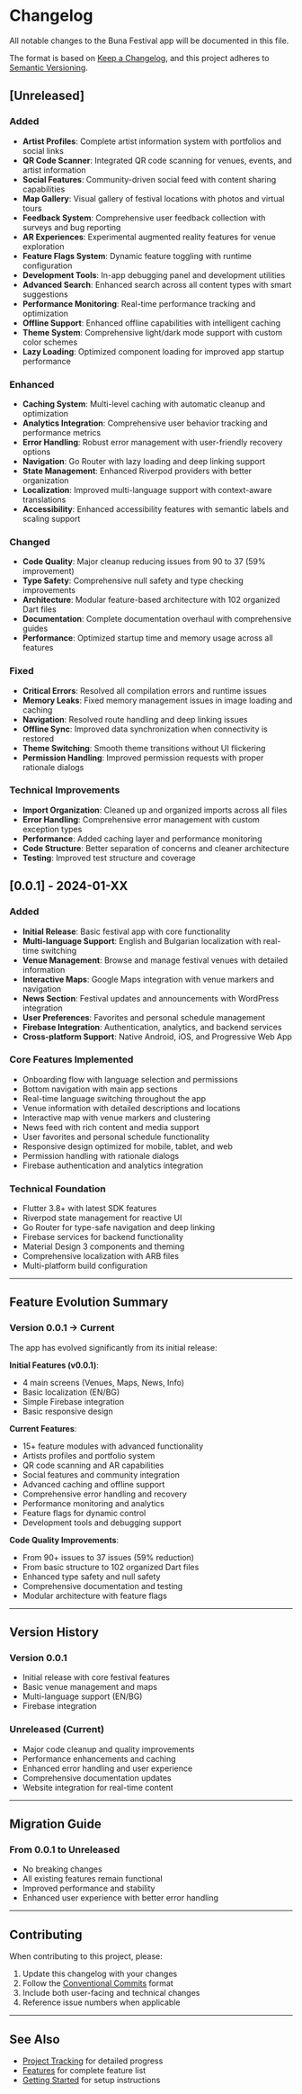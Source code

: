# Changelog

All notable changes to the Buna Festival app will be documented in this file.

The format is based on [Keep a Changelog](https://keepachangelog.com/en/1.0.0/),
and this project adheres to [Semantic Versioning](https://semver.org/spec/v2.0.0.html).

## [Unreleased]

### Added
- **Artist Profiles**: Complete artist information system with portfolios and social links
- **QR Code Scanner**: Integrated QR code scanning for venues, events, and artist information
- **Social Features**: Community-driven social feed with content sharing capabilities
- **Map Gallery**: Visual gallery of festival locations with photos and virtual tours
- **Feedback System**: Comprehensive user feedback collection with surveys and bug reporting
- **AR Experiences**: Experimental augmented reality features for venue exploration
- **Feature Flags System**: Dynamic feature toggling with runtime configuration
- **Development Tools**: In-app debugging panel and development utilities
- **Advanced Search**: Enhanced search across all content types with smart suggestions
- **Performance Monitoring**: Real-time performance tracking and optimization
- **Offline Support**: Enhanced offline capabilities with intelligent caching
- **Theme System**: Comprehensive light/dark mode support with custom color schemes
- **Lazy Loading**: Optimized component loading for improved app startup performance

### Enhanced
- **Caching System**: Multi-level caching with automatic cleanup and optimization
- **Analytics Integration**: Comprehensive user behavior tracking and performance metrics
- **Error Handling**: Robust error management with user-friendly recovery options
- **Navigation**: Go Router with lazy loading and deep linking support
- **State Management**: Enhanced Riverpod providers with better organization
- **Localization**: Improved multi-language support with context-aware translations
- **Accessibility**: Enhanced accessibility features with semantic labels and scaling support

### Changed
- **Code Quality**: Major cleanup reducing issues from 90 to 37 (59% improvement)
- **Type Safety**: Comprehensive null safety and type checking improvements
- **Architecture**: Modular feature-based architecture with 102 organized Dart files
- **Documentation**: Complete documentation overhaul with comprehensive guides
- **Performance**: Optimized startup time and memory usage across all features

### Fixed
- **Critical Errors**: Resolved all compilation errors and runtime issues
- **Memory Leaks**: Fixed memory management issues in image loading and caching
- **Navigation**: Resolved route handling and deep linking issues
- **Offline Sync**: Improved data synchronization when connectivity is restored
- **Theme Switching**: Smooth theme transitions without UI flickering
- **Permission Handling**: Improved permission requests with proper rationale dialogs

### Technical Improvements
- **Import Organization**: Cleaned up and organized imports across all files
- **Error Handling**: Comprehensive error management with custom exception types
- **Performance**: Added caching layer and performance monitoring
- **Code Structure**: Better separation of concerns and cleaner architecture
- **Testing**: Improved test structure and coverage

## [0.0.1] - 2024-01-XX

### Added
- **Initial Release**: Basic festival app with core functionality
- **Multi-language Support**: English and Bulgarian localization with real-time switching
- **Venue Management**: Browse and manage festival venues with detailed information
- **Interactive Maps**: Google Maps integration with venue markers and navigation
- **News Section**: Festival updates and announcements with WordPress integration
- **User Preferences**: Favorites and personal schedule management
- **Firebase Integration**: Authentication, analytics, and backend services
- **Cross-platform Support**: Native Android, iOS, and Progressive Web App

### Core Features Implemented
- Onboarding flow with language selection and permissions
- Bottom navigation with main app sections
- Real-time language switching throughout the app
- Venue information with detailed descriptions and locations
- Interactive map with venue markers and clustering
- News feed with rich content and media support
- User favorites and personal schedule functionality
- Responsive design optimized for mobile, tablet, and web
- Permission handling with rationale dialogs
- Firebase authentication and analytics integration

### Technical Foundation
- Flutter 3.8+ with latest SDK features
- Riverpod state management for reactive UI
- Go Router for type-safe navigation and deep linking
- Firebase services for backend functionality
- Material Design 3 components and theming
- Comprehensive localization with ARB files
- Multi-platform build configuration

---

## Feature Evolution Summary

### Version 0.0.1 → Current
The app has evolved significantly from its initial release:

**Initial Features (v0.0.1)**:
- 4 main screens (Venues, Maps, News, Info)
- Basic localization (EN/BG)
- Simple Firebase integration
- Basic responsive design

**Current Features**:
- 15+ feature modules with advanced functionality
- Artists profiles and portfolio system
- QR code scanning and AR capabilities
- Social features and community integration
- Advanced caching and offline support
- Comprehensive error handling and recovery
- Performance monitoring and analytics
- Feature flags for dynamic control
- Development tools and debugging support

**Code Quality Improvements**:
- From 90+ issues to 37 issues (59% reduction)
- From basic structure to 102 organized Dart files
- Enhanced type safety and null safety
- Comprehensive documentation and testing
- Modular architecture with feature flags

---

## Version History

### Version 0.0.1
- Initial release with core festival features
- Basic venue management and maps
- Multi-language support (EN/BG)
- Firebase integration

### Unreleased (Current)
- Major code cleanup and quality improvements
- Performance enhancements and caching
- Enhanced error handling and user experience
- Comprehensive documentation updates
- Website integration for real-time content

---

## Migration Guide

### From 0.0.1 to Unreleased
- No breaking changes
- All existing features remain functional
- Improved performance and stability
- Enhanced user experience with better error handling

---

## Contributing

When contributing to this project, please:
1. Update this changelog with your changes
2. Follow the [Conventional Commits](https://www.conventionalcommits.org/) format
3. Include both user-facing and technical changes
4. Reference issue numbers when applicable

---

## See Also
- [Project Tracking](PROJECT_TRACKING.md) for detailed progress
- [Features](FEATURES.md) for complete feature list
- [Getting Started](GETTING_STARTED.md) for setup instructions
